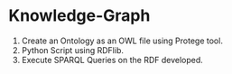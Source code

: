 # Knowledge-Graph
1. Create an Ontology as an OWL file using Protege tool.
2. Python Script using RDFlib.
3. Execute SPARQL Queries on the RDF developed.
